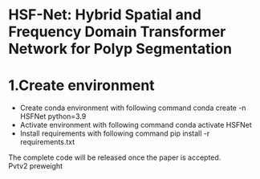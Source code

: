 # HSF-Net: Hybrid Spatial and Frequency Domain Transformer Network for Polyp Segmentation
# 1.Create environment
- Create conda environment with following command conda create -n HSFNet python=3.9
- Activate environment with following command conda activate HSFNet
- Install requirements with following command pip install -r requirements.txt

The complete code will be released once the paper is accepted.  
Pvtv2 preweight 

